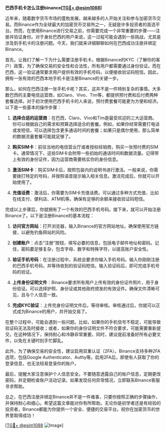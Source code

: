 **巴西手机卡怎么注册binance[[TG💪+ @esim1088](https://t.me/s/esim1088)]**

近年来，随着数字货币市场的蓬勃发展，越来越多的人开始关注和参与加密货币交易。而Binance作为全球最大的加密货币交易所之一，无疑是许多投资者的首选平台。然而，在使用Binance进行交易之前，你需要完成一个非常重要的步骤——注册并验证身份。对于身处巴西的用户来说，这一过程可能会遇到一些挑战，尤其是涉及到手机卡的注册问题。今天，我们就来详细聊聊如何在巴西成功注册并绑定Binance。

首先，让我们了解一下为什么需要注册手机卡。根据Binance的KYC（了解你的客户）政策，为了确保交易的安全性和合法性，所有用户都需要通过身份验证。而在巴西，这一验证通常要求用户提供有效的手机号码，以便接收验证码短信。因此，拥有一张有效的巴西本地手机卡是注册Binance的关键一步。

那么，如何在巴西注册一张手机卡呢？其实，这并不是一件特别复杂的事情。大多数巴西的主要电信运营商，如Claro、Vivo、Tim等，都提供预付费和后付费两种套餐选择。对于初次使用巴西手机卡的人来说，预付费套餐可能更为方便和经济。以下是一些基本的操作步骤：

1. **选择合适的运营商**：在巴西，Claro、Vivo和Tim是最受欢迎的三大运营商。你可以根据自己的需求和预算选择适合的套餐。例如，如果你经常需要打电话或发短信，可以选择包含更多通话时间的套餐；如果只是偶尔使用，那么简单的数据流量套餐可能就足够了。

2. **购买SIM卡**：前往当地的电信营业厅或者授权经销商，购买一张预付费的SIM卡。通常情况下，这些SIM卡会附带一些初始的通话时间和数据流量。记得带上有效的身份证件，因为运营商需要核实你的身份信息。

3. **激活SIM卡**：购买SIM卡后，按照包装内的说明书进行激活。一般来说，你需要拨打特定的号码，并按照语音提示输入相关信息。激活完成后，你就可以开始使用了。

4. **充值话费**：激活后，你需要为SIM卡充值话费。可以通过多种方式充值，比如在线支付、便利店、ATM机等。确保有足够的余额来接收验证码短信。

完成以上步骤后，你就拥有了一个有效的巴西手机号码。接下来，就可以开始注册Binance了。以下是注册Binance的基本流程：

1. **访问官方网站**：打开浏览器，输入Binance的官方网站地址。确保使用官方链接，以避免钓鱼网站的风险。

2. **创建账户**：点击“注册”按钮，填写必要的信息，包括电子邮件地址和密码。记住，密码要足够复杂，包含字母、数字和特殊字符，以提高账户安全性。

3. **验证手机号码**：在注册过程中，系统会要求你输入手机号码。输入你刚刚注册的巴西手机号码，并等待收到的验证码短信。输入验证码后，即可完成手机号码的验证。

4. **上传身份证明文件**：Binance要求所有用户上传有效的身份证件照片，用于身份验证。可以选择护照、身份证或其他政府颁发的有效证件。确保文件清晰可见，且与个人信息一致。

5. **完成KYC验证**：上传完身份证明文件后，等待审核。审核通过后，你就可以正式成为Binance的用户，并开始交易了。

在整个过程中，可能会遇到一些问题。比如，如果你的手机信号不稳定，可能导致验证码无法及时接收；或者，如果你的身份证明文件不符合要求，可能需要重新提交。在这种情况下，保持耐心和冷静非常重要。同时，建议提前准备好所有必要文件，以免在关键时刻手忙脚乱。

此外，为了确保交易的安全性，建议启用双重认证（2FA）。Binance支持多种2FA选项，包括Google Authenticator、Authy等。启用2FA后，即使有人获取了你的登录信息，也无法轻易登录你的账户。

最后，提醒大家注意保护个人信息安全。不要随意透露自己的账户信息，定期更改密码，并定期检查账户活动记录。如果发现任何异常情况，立即联系Binance客服寻求帮助。

总之，在巴西注册并绑定Binance并不是一件难事，只要你按照正确的步骤操作，并保持耐心和细心。希望这篇文章能对你有所帮助。无论你是初学者还是有经验的投资者，Binance都能为你提供一个安全、便捷的交易平台。祝你在加密货币的世界里取得成功！

[[TG💪+ @esim1088](https://t.me/s/esim1088) ![Image](https://i.postimg.cc/4NQfJmqS/Snipaste-2025-05-13-00-14-12.png)]